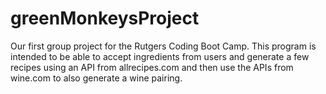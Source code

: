# greenMonkeysProject
Our first group project for the Rutgers Coding Boot Camp. This program is intended to be able to accept ingredients from users and generate a few recipes using an API from allrecipes.com and then use the APIs from wine.com to also generate a wine pairing.
